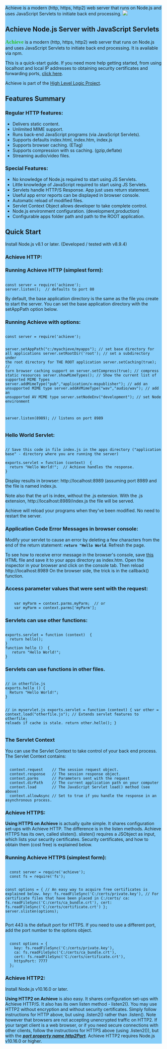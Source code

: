 <section style="background-color:LightSkyBlue;">
Achieve is a modern (http, https, http2) web server that runs on Node.js and uses JavaScript Servlets to initiate back end processing.
<a href="https://hll.nu"><img src="https://hll.nu/achieve/skyhigh1.jpg"></a>
<h1>Achieve Node.js Server with JavaScript Servlets</h1>
<p><span style="font-family:'Merienda';font-size:125%;font-weight:bold;color:rgb(46, 190, 43);">Achieve</span> is a modern (http, https, http2) web server 
that runs on Node.js and uses JavaScript Servlets to initiate back end processing. It is available via npm.<p>
<p>This is a quick-start guide. If you need more help getting started, from using localhost and local IP addresses to 
obtaining security certificates 
and forwarding ports, <a href="https://hll.nu/achieve/contents.htm" target="_blank">click here</a>.</p>
<p>Achieve is part of the <a href="https://hll.nu">High Level Logic Project</a>.</p>
<h2>Features Summary</h2>
<h3>Regular HTTP features:</h3>
<ul>
<li>Delivers static content.</li>
<li>Unlimited MIME support.</li>
<li>Runs back-end JavaScript programs (via JavaScript Servlets).</li>
<li>Supports defaults index.html, index.htm, index.js</li>
<li>Supports browser caching. (ETag)</li>
<li>Supports compression with ss caching. (gzip,deflate)</li>
<li>Streaming audio/video files.</li>
</ul>
<h3>Special Features:</h3>
<ul>
<li>No knowledge of Node.js required to start using JS Servlets.</li>
<li>Little knowledge of JavaScript required to start using JS Servlets.</li>
<li>Servlets handle HTTP/S Response. App just uses return statement.</li>
<li>Useful app error reports can be displayed in browser console.</li>
<li>Automatic reload of modified files.</li>
<li>Servlet Context Object allows developer to take complete control.</li>
<li>Node.js environment configuration. (development,production)</li>
<li>Configurable apps folder path and path to the ROOT application.</li>
</ul>

<h2>Quick Start</h2>
<p>Install Node.js v8.1 or later. (Developed / tested with v8.9.4)</p>
<h3>Achieve HTTP:</h3>
<h3>Running Achieve HTTP (simplest form):</h3>
<pre><code>
const server = require('achieve');
server.listen();  // defaults to port 80
</code></pre>
<p>By default, the base application directory is the same as the file you create to start the server. 
You can set the base application directory with the setAppPath option below.</p>
<h3>Running Achieve with options:</h3>
<pre><code>
const server = require('achieve');

server.setAppPath("c:/myachieve/myapps");                // set base directory for all applications
server.setRootDir('root');                               // set a subdirectory under the root directory for THE ROOT application
server.setCaching(true);                                 // turn browser caching support on
server.setCompress(true);                                // compress static resources
server.showMimeTypes();                                  // Show the current list of supported MIME Types
server.addMimeType("pub","application/x-mspublisher");   // add an unsupported MIME type
server.addAVMimeType("wav","audio/wav");                 // add an unsupported AV MIME type
server.setNodeEnv("development");                        // set Node environment 

server.listen(8989);  // listens on port 8989
</code></pre>
<h3>Hello World Servlet:</h3>
<pre><code>
// Save this code in file index.js in the apps directory ("application base" - directory where you are running the server)<br>
exports.servlet = function (context)  {
  return "Hello World!";  // Achieve handles the response.
}
</code></pre>
<p>Display results in browser: http://localhost:8989 (assuming port 8989 and the file is named index.js.</p>
<p>Note also that the url is index, without the .js extension. With the .js extension, http://localhost:8989/index.js the file will be served.</p>
<p>Achieve will reload your programs when they've been modified. No need to restart the server.</p>
<h3>Application Code Error Messages in browser console:</h3>
<p>Modify your servlet to cause an error by deleting a few characters from the end of the return statement: 
<code style="margin-left:0px;display:inline-block;font-weight:bold;">return "Hello World</code>. Refresh the page.</p>
<p>To see how to receive error message in the browser's console, save <a href='http://hll.nu/achieve/samp1/index.htm' download='index.htm' target="_blank">this</a>
HTML file and save it to your apps directory as index.htm. Open the inspector in your browser and click on the console tab. Then 
reload http://localhost:8989 On the browser side, the trick is in the callback() function.</p>
<h3>Access parameter values that were sent with the request:</h3>
<pre><code>
    var myParm = context.parms.myParm;  // or
    var myParm = context.parms['myParm'];
</code></pre>

<h3>Servlets can use other functions:</h3>
<pre><code>
exports.servlet = function (context)  {
  return hello();
}
function hello ()  {
   return "Hello World!";
}
</code></pre>
<h3>Servlets can use functions in other files.</h3>
<pre><code>
// in otherfile.js
exports.hello () {
  Return "Hello World!";
}

// in myservlet.js
exports.servlet = function (context) {
  var other = context.load("otherfile.js");  // Extends servlet features to otherfile; reloads if cache is stale.
  return other.hello();
}
</code></pre>
<h3>The Servlet Context</h3>
<p style="margin-bottom:0px;">You can use the Servlet Context to take control of your back end process. The Servlet Context contains:</p>
<pre><code>
  context.request    // The session request object.
  context.response   // The session response object.
  context.parms      // Parameters sent with the request
  context.dirPath    // The current application path on your computer
  context.load       // The JavaScript Servlet load() method (see above)
  context.allowAsync // Set to true if you handle the response in an asynchronous process.
</code></pre>
<h3>Achieve HTTPS:</h3>
<p><b>Using HTTPS on Achieve</b> is actually quite simple. It shares configuration set-ups with 
Achieve HTTP. The difference is in the listen methods. 
Achieve HTTPS has its own, called slisten(). slisten() requires a JSObject as input, which lists your security certificates. 
Security certificates, and how to obtain them (cost free) is explained below.</p>
<h3>Running Achieve HTTPS (simplest form):</h3>
<pre><code>
  const server = require('achieve');
  const fs = require('fs');

  const options = {  // An easy way to acquire free certificates is explained below.
    key: fs.readFileSync('C:/certs/private.key'),   // For certificate files that have been placed in C:/certs/
    ca: fs.readFileSync('C:/certs/ca_bundle.crt'),
    cert: fs.readFileSync('C:/certs/certificate.crt')
  };
  server.slisten(options);
</code></pre>
<p>Port 443 is the default port for HTTPS. If you need to use a different port, add the port number
to the options object.</p>
<pre><code>
  const options = {
    key: fs.readFileSync('C:/certs/private.key'),
    ca: fs.readFileSync('C:/certs/ca_bundle.crt'),
    cert: fs.readFileSync('C:/certs/certificate.crt'),
    httpsPort: 7777
  };
</code></pre>
<h3>Achieve HTTP2:</h3>
<p>Install Node.js v10.16.0 or later.</p>
<p><b>Using HTTP2 on Achieve</b> is also easy. It shares configuration set-ups with 
Achieve HTTP/S. It also has its own listen method - listen2(). You may use HTTP2 without encryption and without 
security certificates. Simply follow instructions for HTTP above, but using .listen2() rather than .listen(). Note however 
that browsers are not accepting unencrypted traffic on HTTP2. If your target client is a web browser, or if you need secure 
connections with other clients, follow the instructions for HTTPS above (using .listen2()), but with the <u><i><b>port property 
name http2Port</b></i></u>. Achieve HTTP2 requires Node.js v10.16.0 or higher.</p>
</section>